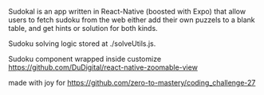 Sudokal is an app written in React-Native (boosted with Expo) that allow users to fetch sudoku from the web either add their own puzzels to a blank table, and get hints or solution for both kinds.

Sudoku solving logic stored at ./solveUtils.js.

Sudoku component wrapped inside customize https://github.com/DuDigital/react-native-zoomable-view

made with joy for https://github.com/zero-to-mastery/coding_challenge-27
